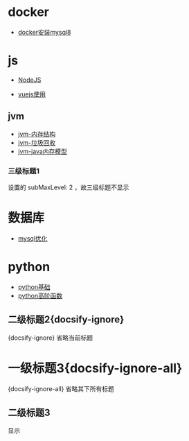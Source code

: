 
# docker

- [docker安装mysql8](/docker/docker安装mysql8.md)

# js

- [NodeJS](/js/NodeJS.md)

- [vuejs使用](/js/vuejs.md)

## jvm

- [jvm-内存结构](/jvm/jvm-内存结构.md)
- [jvm-垃圾回收](/jvm/jvm-垃圾回收.md)
- [jvm-java内存模型](/jvm/jvm-java内存模型.md)
  
### 三级标题1

设置的 subMaxLevel: 2 ，故三级标题不显示

# 数据库

- [mysql优化](/数据库/mysql优化.md)

# python

- [python基础](/python/python.md)
- [python高阶函数](/python/python高阶函数.md)




## 二级标题2{docsify-ignore}

{docsify-ignore} 省略当前标题

# 一级标题3{docsify-ignore-all}

{docsify-ignore-all} 省略其下所有标题

## 二级标题3

显示
